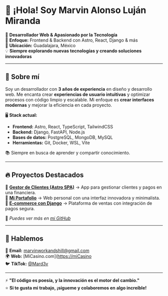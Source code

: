 # 👋 ¡Hola! Soy Marvin Alonso Luján Miranda  

🚀 **Desarrollador Web & Apasionado por la Tecnología**  
🎯 **Enfoque:** Frontend & Backend con Astro, React, Django & más  
📍 **Ubicación:** Guadalajara, México  
💡 **Siempre explorando nuevas tecnologías y creando soluciones innovadoras**  

---

## 🚀 Sobre mí  
Soy un desarrollador con **3 años de experiencia** en diseño y desarrollo web. Me encanta crear **experiencias de usuario intuitivas** y optimizar procesos con código limpio y escalable. Mi enfoque es **crear interfaces modernas** y mejorar la eficiencia en cada proyecto.  

🖥️ **Stack actual:**  
- **Frontend:** Astro, React, TypeScript, TailwindCSS  
- **Backend:** Django, FastAPI, Node.js  
- **Bases de datos:** PostgreSQL, MongoDB, MySQL  
- **Herramientas:** Git, Docker, WSL, Vite  

📚 Siempre en busca de aprender y compartir conocimiento.  

---

## 🔥 Proyectos Destacados  
🚀 **[Gestor de Clientes (Astro SPA)](nerodev.xyz)** → App para gestionar clientes y pagos en una financiera.  
🌟 **[Mi Portafolio](nerodev.xyz)** → Web personal con una interfaz innovadora y minimalista.  
💼 **[E-commerce con Django](#)** → Plataforma de ventas con integración de pagos segura.  

📌 *Puedes ver más en [mi GitHub](https://github.com/marvin7460)*  

---

## 💬 Hablemos  
📩 **Email:** [marvinworkandshill@gmail.com](mailto:marvin.dev.web@gmail.com)  
🌍 **Web:** [MiCasino.com]([https://miCasino](https://casinoudeg.onrender.com/)  
🐦 **TikTok:** [@Mard3v](https://www.tiktok.com/@Mard3v)  

---

⚡ **"El código es poesía, y la innovación es el motor del cambio."**  
⭐ **Si te gusta mi trabajo, ¡sígueme y colaboremos en algo increíble!**  
